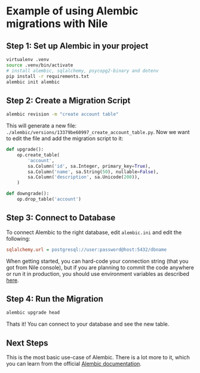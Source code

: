 # Example of using Alembic migrations with Nile

## Step 1: Set up Alembic in your project

```bash
virtualenv .venv
source .venv/bin/activate 
# install alembic, sqlalchemy, psycopg2-binary and dotenv
pip install -r requirements.txt
alembic init alembic
```

## Step 2: Create a Migration Script

```bash
alembic revision -m "create account table"
```

This will generate a new file: `./alembic/versions/13379be60997_create_account_table.py`. Now we want to edit the file and add the migration script to it:

```py
def upgrade():
    op.create_table(
        'account',
        sa.Column('id', sa.Integer, primary_key=True),
        sa.Column('name', sa.String(50), nullable=False),
        sa.Column('description', sa.Unicode(200)),
    )

def downgrade():
    op.drop_table('account')
```

## Step 3: Connect to Database

To connect Alembic to the right database, edit `alembic.ini` and edit the following:

```ini
sqlalchemy.url = postgresql://user:password@host:5432/dbname
```

When getting started, you can hard-code your connection string (that you got from Nile console), but if you are planning to commit the code anywhere or run it in production, you should use environment variables as described [here](https://stackoverflow.com/a/55190497).

## Step 4: Run the Migration

```bash
alembic upgrade head
```

Thats it! You can connect to your database and see the new table.

## Next Steps

This is the most basic use-case of Alembic. There is a lot more to it, which you can learn from the official [Alembic documentation](https://alembic.sqlalchemy.org/en/latest/front.html).
